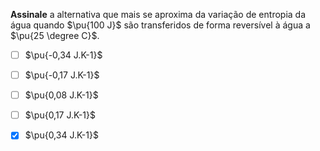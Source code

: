 **Assinale** a alternativa que mais se aproxima da variação de entropia da água quando $\pu{100 J}$ são transferidos de forma reversível à água a $\pu{25 \degree C}$.

- [ ] $\pu{-0,34 J.K-1}$
- [ ] $\pu{-0,17 J.K-1​}$
- [ ] $\pu{0,08 J.K-1​}$
- [ ] $\pu{0,17 J.K-1​}$
- [x] $\pu{0,34 J.K-1}$​

